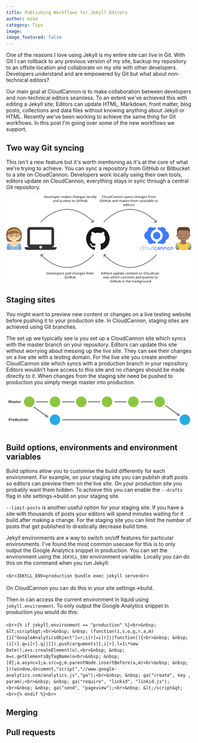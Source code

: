 ```yaml
---
title: Publishing Workflows for Jekyll Editors
author: mike
category: Tips
image:
image_featured: false
---
```



One of the reasons I love using Jekyll is my entire site can live in Git. With Git I can rollback to any previous version of my site, backup my repository to an offsite location and collaborate on my site with other developers. Developers understand and are empowered by Git but what about non-technical editors?

Our main goal at CloudCannon is to make collaboration between developers and non-technical editors seamless. To an extent we've achieved this with editing a Jekyll site; Editors can update HTML, Markdown, front matter, blog posts, collections and data files without knowing anything about Jekyll or HTML. Recently we've been working to achieve the same thing for Git workflows. In this post I'm going over some of the new workflows we support.

## Two way Git syncing

This isn't a new feature but it's worth mentioning as it's at the core of what we're trying to achieve. You can sync a repository from GitHub or Bitbucket to a site on CloudCannon. Developers work locally using their own tools, editors update on CloudCannon, everything stays in sync through a central Git repository.&nbsp;

![two way Git syncing](/images/blog/git-workflows/2-way-syncing.svg)

## Staging sites

You might want to preview new content or changes on a live testing website before pushing it to your production site. In CloudCannon, staging sites are achieved using Git branches.&nbsp;

The set up we typically see is you set up a CloudCannon site which syncs with the master branch on your repository. Editors can update this site without worrying about messing up the live site. They can see their changes on a live site with a testing domain. For the live site you create another CloudCannon site which syncs with a production branch in your repository. Editors wouldn't have access to this site and no changes should be made directly to it. When changes from the staging site need be pushed to production you simply merge master into production.

![two way Git syncing](/images/blog/git-workflows/staging-sites.svg)

## Build options, environments and environment variables

Build options allow you to customise the build differently for each environment. For example, on your staging site you can publish draft posts so editors can preview them on the live site. On your production site you probably want them hidden. To achieve this you can enable the `--drafts` flag in site settings-&gt;build on your staging site.

`--limit-posts` is another useful option for your staging site. If you have a site with thousands of posts your editors will spend minutes waiting for it build after making a change. For the staging site you can limit the number of posts that get published to drastically decrease build time.

Jekyll environments are a way to switch on/off features for particular environments. I've found the most common usecase for this is to only output the Google Analytics snippet in production. You can set the environment using the `JEKYLL_ENV` environment variable. Locally you can do this on the command when you run Jekyll:&nbsp;<br><br>```<br>JEKYLL_ENV=production bundle exec jekyll serve<br>```<br><br>On CloudCannon you can do this in your site settings-&gt;build.

Then in can access the current environment in liquid using `jekyll.environment`. To only output the Google Analytics snippet in production you would do this:<br><br>```<br>{% if jekyll.environment == "production" %}<br>&nbsp; &lt;script&gt;<br>&nbsp; &nbsp; (function(i,s,o,g,r,a,m){i["GoogleAnalyticsObject"]=r;i[r]=i[r]||function(){<br>&nbsp; &nbsp; (i[r].q=i[r].q||[]).push(arguments)},i[r].l=1\*new Date();a=s.createElement(o),<br>&nbsp; &nbsp; m=s.getElementsByTagName(o<br>&nbsp; &nbsp; [0];a.async=1;a.src=g;m.parentNode.insertBefore(a,m)<br>&nbsp; &nbsp; })(window,document,"script","//www.google-analytics.com/analytics.js","ga");<br>&nbsp; &nbsp; ga("create", key , param);<br>&nbsp; &nbsp; ga("require", "linkid", "linkid.js");<br>&nbsp; &nbsp; ga("send", "pageview");<br>&nbsp; &lt;/script&gt;<br>{% endif %}<br>```

## Merging

## Pull requests